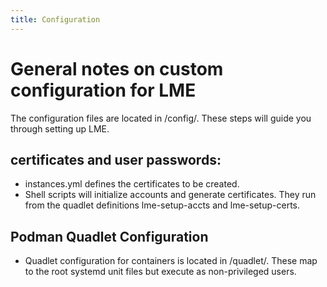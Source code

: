 ```yaml
---
title: Configuration
---
```

# General notes on custom configuration for LME
The configuration files are located in /config/. These steps will guide you through setting up LME.

## certificates and user passwords:
  - instances.yml defines the certificates to be created.
  - Shell scripts will initialize accounts and generate certificates. They run from the quadlet definitions lme-setup-accts and lme-setup-certs.
   
## Podman Quadlet Configuration
- Quadlet configuration for containers is located in /quadlet/. These map to the root systemd unit files but execute as non-privileged users.
